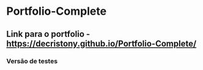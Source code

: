 # Portfolio-Complete

## Link para o portfolio - https://decristony.github.io/Portfolio-Complete/

### Versão de testes

